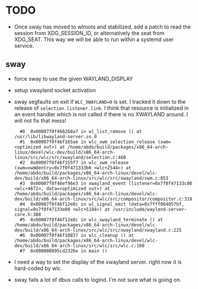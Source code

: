 TODO
====

* Once sway has moved to wlroots and stabilized, add a patch to read the session
  from XDG_SESSION_ID, or alternatively the seat from XDG_SEAT. This way we will
  be able to run within a systemd user service.


## sway

* force sway to use the given WAYLAND_DISPLAY

* setup xwayland socket activation

* sway segfaults on exit if `WLC_XWAYLAND=0` is set. I tracked it down to the
  release of `selection.listener.link`. I think that resource is initialized in
  an event handler which is not called if there is no XWAYLAND around. I will not fix that mess!
    
        #0  0x00007f0f466268a7 in wl_list_remove () at /usr/lib/libwayland-server.so.0
        #1  0x00007f0f46f165ae in wlc_xwm_selection_release (xwm=<optimized out>) at /home/abdo/build/packages/x86_64-arch-linux/devel/wlc-dev/build/x86_64-arch-linux/src/wlc/src/xwayland/selection.c:460
        #2  0x00007f0f46f155f7 in wlc_xwm_release (xwm=xwm@entry=0x7f0f471333b0 <wlc+2544>) at /home/abdo/build/packages/x86_64-arch-linux/devel/wlc-dev/build/x86_64-arch-linux/src/wlc/src/xwayland/xwm.c:853
        #3  0x00007f0f46ef96e3 in xwayland_event (listener=0x7f0f47133c00 <wlc+4672>, data=<optimized out>) at /home/abdo/build/packages/x86_64-arch-linux/devel/wlc-dev/build/x86_64-arch-linux/src/wlc/src/compositor/compositor.c:318
        #4  0x00007f0f46f12e8c in wl_signal_emit (data=0x7fff864057bf, signal=0x7f0f47133e00 <wlc+5184>) at /usr/include/wayland-server-core.h:388
        #5  0x00007f0f46f12e8c in wlc_xwayland_terminate () at /home/abdo/build/packages/x86_64-arch-linux/devel/wlc-dev/build/x86_64-arch-linux/src/wlc/src/xwayland/xwayland.c:225
        #6  0x00007f0f46f10837 in wlc_cleanup () at /home/abdo/build/packages/x86_64-arch-linux/devel/wlc-dev/build/x86_64-arch-linux/src/wlc/src/wlc.c:160
        #7  0x000000895cd2326e in main ()

* I need a way to set the display of the xwayland server. right now it is hard-coded by wlc.

* sway fails a lot of dbus calls to logind. I'm not sure what is going on.

